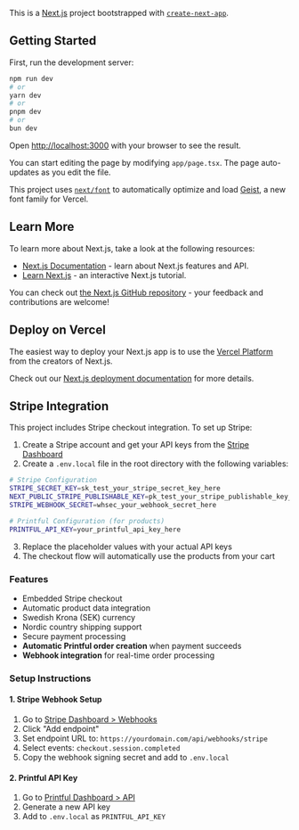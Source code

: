 This is a [Next.js](https://nextjs.org) project bootstrapped with [`create-next-app`](https://nextjs.org/docs/app/api-reference/cli/create-next-app).

## Getting Started

First, run the development server:

```bash
npm run dev
# or
yarn dev
# or
pnpm dev
# or
bun dev
```

Open [http://localhost:3000](http://localhost:3000) with your browser to see the result.

You can start editing the page by modifying `app/page.tsx`. The page auto-updates as you edit the file.

This project uses [`next/font`](https://nextjs.org/docs/app/building-your-application/optimizing/fonts) to automatically optimize and load [Geist](https://vercel.com/font), a new font family for Vercel.

## Learn More

To learn more about Next.js, take a look at the following resources:

- [Next.js Documentation](https://nextjs.org/docs) - learn about Next.js features and API.
- [Learn Next.js](https://nextjs.org/learn) - an interactive Next.js tutorial.

You can check out [the Next.js GitHub repository](https://github.com/vercel/next.js) - your feedback and contributions are welcome!

## Deploy on Vercel

The easiest way to deploy your Next.js app is to use the [Vercel Platform](https://vercel.com/new?utm_medium=default-template&filter=next.js&utm_source=create-next-app&utm_campaign=create-next-app-readme) from the creators of Next.js.

Check out our [Next.js deployment documentation](https://nextjs.org/docs/app/building-your-application/deploying) for more details.

## Stripe Integration

This project includes Stripe checkout integration. To set up Stripe:

1. Create a Stripe account and get your API keys from the [Stripe Dashboard](https://dashboard.stripe.com/apikeys)
2. Create a `.env.local` file in the root directory with the following variables:

```bash
# Stripe Configuration
STRIPE_SECRET_KEY=sk_test_your_stripe_secret_key_here
NEXT_PUBLIC_STRIPE_PUBLISHABLE_KEY=pk_test_your_stripe_publishable_key_here
STRIPE_WEBHOOK_SECRET=whsec_your_webhook_secret_here

# Printful Configuration (for products)
PRINTFUL_API_KEY=your_printful_api_key_here
```

3. Replace the placeholder values with your actual API keys
4. The checkout flow will automatically use the products from your cart

### Features
- Embedded Stripe checkout
- Automatic product data integration
- Swedish Krona (SEK) currency
- Nordic country shipping support
- Secure payment processing
- **Automatic Printful order creation** when payment succeeds
- **Webhook integration** for real-time order processing

### Setup Instructions

#### 1. Stripe Webhook Setup
1. Go to [Stripe Dashboard > Webhooks](https://dashboard.stripe.com/webhooks)
2. Click "Add endpoint"
3. Set endpoint URL to: `https://yourdomain.com/api/webhooks/stripe`
4. Select events: `checkout.session.completed`
5. Copy the webhook signing secret and add to `.env.local`

#### 2. Printful API Key
1. Go to [Printful Dashboard > API](https://www.printful.com/dashboard/api)
2. Generate a new API key
3. Add to `.env.local` as `PRINTFUL_API_KEY`
